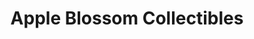 ---
title: "Apple Blossom Collectibles"
url: /londonderry/apple-blossom-collectibles/
shop: Andenken
---
